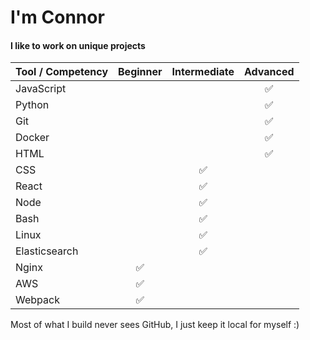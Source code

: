 # I'm Connor #
#### I like to work on unique projects ####

| Tool / Competency | Beginner | Intermediate | Advanced |
|-------------------|:--------:|:------------:|:--------:|
|        JavaScript |          |              |     ✅    |
|            Python |          |              |     ✅    |
|               Git |          |              |     ✅    |
|            Docker |          |              |     ✅    |
|              HTML |          |              |     ✅    |
|               CSS |          |       ✅      |          |
|             React |          |       ✅      |          |
|              Node |          |       ✅      |          |
|              Bash |          |       ✅      |          |
|             Linux |          |       ✅      |          |
|     Elasticsearch |          |       ✅      |          |
|             Nginx |     ✅    |              |          |
|               AWS |     ✅    |              |          |
|           Webpack |     ✅    |              |          |

Most of what I build never sees GitHub, I just keep it local for myself :)
